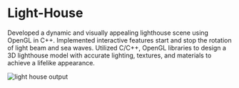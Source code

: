 # Light-House

Developed a dynamic and visually appealing lighthouse scene using OpenGL in C++.
Implemented interactive features start and stop the rotation of light beam and sea waves.
Utilized C/C++, OpenGL libraries to design a 3D lighthouse model with accurate lighting, textures, and materials to achieve a lifelike appearance.

![light house output](https://github.com/Deepak-Achar/Light-House/assets/90599054/4e5eaf65-f35b-4083-bf96-5429faaec1ee)
